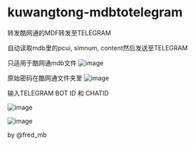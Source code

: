 # kuwangtong-mdbtotelegram
转发酷网通的MDF转发至TELEGRAM



自动读取mdb里的pcui, simnum, content然后发送至TELEGRAM

只适用于酷网通mdb文件
![image](https://github.com/fredyow/kuwangtong-mdftotelegram/assets/143178282/a804464c-b233-4c63-ae00-89f0ef636dd6)

原始密码在酷网通文件夹里
![image](https://github.com/fredyow/kuwangtong-mdftotelegram/assets/143178282/bcc97187-4ffc-4be1-8b0d-e1840ece1cf9)


输入TELEGRAM BOT ID 和 CHATID

![image](https://github.com/fredyow/kuwangtong-mdftotelegram/assets/143178282/1e32cb78-ad3b-4d1f-8b5c-cf6711abd2b2)

![image](https://github.com/fredyow/kuwangtong-mdftotelegram/assets/143178282/eb251602-d6ea-45ef-b024-0700a293400c)


by @fred_mb
